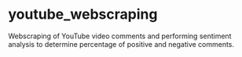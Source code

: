# youtube_webscraping
Webscraping of YouTube video comments and performing sentiment analysis to determine percentage of positive and negative comments.
